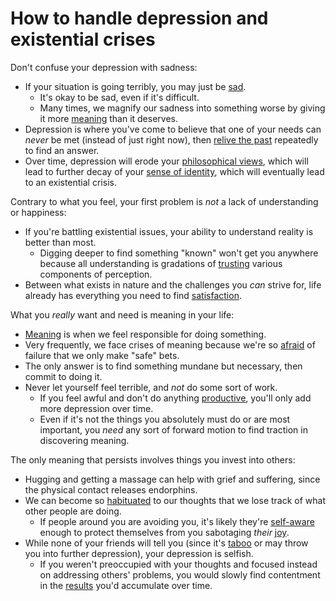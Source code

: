 
# How to handle depression and existential crises

Don't confuse your depression with sadness:

- If your situation is going terribly, you may just be [sad](mind-feelings.md).
  - It's okay to be sad, even if it's difficult.
  - Many times, we magnify our sadness into something worse by giving it more [meaning](meaning.md) than it deserves.
- Depression is where you've come to believe that one of your needs can *never* be met (instead of just right now), then [relive the past](hardship-ptsd.md) repeatedly to find an answer.
- Over time, depression will erode your [philosophical views](philosophy.md), which will lead to further decay of your [sense of identity](identity.md), which will eventually lead to an existential crisis.

Contrary to what you feel, your first problem is *not* a lack of understanding or happiness:

- If you're battling existential issues, your ability to understand reality is better than most.
  - Digging deeper to find something "known" won't get you anywhere because all understanding is gradations of [trusting](trust.md) various components of perception.
- Between what exists in nature and the challenges you *can* strive for, life already has everything you need to find [satisfaction](happiness.md).

What you *really* want and need is meaning in your life:

- [Meaning](meaning.md) is when we feel responsible for doing something.
- Very frequently, we face crises of meaning because we're so [afraid](mind-feelings-fear.md) of failure that we only make "safe" bets.
- The only answer is to find something mundane but necessary, then commit to doing it.
- Never let yourself feel terrible, and *not* do some sort of work.
  - If you feel awful and don't do anything [productive](success-4_routine.md), you'll only add more depression over time.
  - Even if it's not the things you absolutely must do or are most important, you *need* any sort of forward motion to find traction in discovering meaning.

The only meaning that persists involves things you invest into others:

- Hugging and getting a massage can help with grief and suffering, since the physical contact releases endorphins.
- We can become so [habituated](habits.md) to our thoughts that we lose track of what other people are doing.
  - If people around you are avoiding you, it's likely they're [self-aware](awareness.md) enough to protect themselves from you sabotaging *their* [joy](happiness.md).
- While none of your friends will tell you (since it's [taboo](morality-taboo.md) or may throw you into further depression), your depression is selfish.
  - If you weren't preoccupied with your thoughts and focused instead on addressing others' problems, you would slowly find contentment in the [results](mind-creativity-results.md) you'd accumulate over time.
